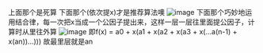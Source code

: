 上面那个是死算
下面那个(依次提x)才是推荐算法噢
![image](https://user-images.githubusercontent.com/98099819/174301980-93df762a-fd52-4f0a-bf35-6f681d47439e.png)
下面那个巧妙地运用结合律，每一次把x当成一个公因子提出来，这样一层一层往里面提公因子，计算时从里往外算
![image](https://user-images.githubusercontent.com/98099819/174303951-677fde15-5de0-4799-be23-95c07813f465.png)
即f(x) = a0 + x(a1 + x(a2 + x(a3 + x(...a(n-1) + x(an))...)))
故最里层就是an


